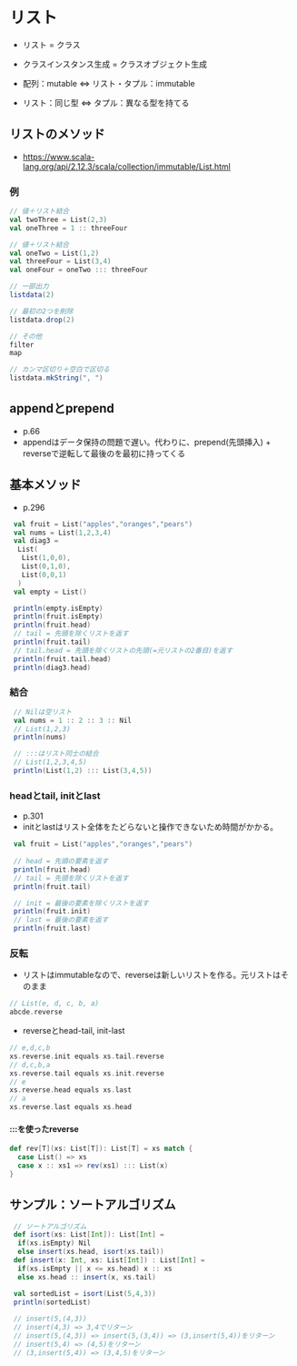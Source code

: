 # リスト
- リスト = クラス
- クラスインスタンス生成 = クラスオブジェクト生成

- 配列：mutable ⇔ リスト・タプル：immutable
- リスト：同じ型 ⇔ タプル：異なる型を持てる


## リストのメソッド
- https://www.scala-lang.org/api/2.12.3/scala/collection/immutable/List.html

### 例
```scala
// 値＋リスト結合
val twoThree = List(2,3)
val oneThree = 1 :: threeFour

// 値＋リスト結合
val oneTwo = List(1,2)
val threeFour = List(3,4)
val oneFour = oneTwo ::: threeFour

// 一部出力
listdata(2)

// 最初の2つを削除
listdata.drop(2)

// その他
filter
map

// カンマ区切り＋空白で区切る
listdata.mkString(", ")

```

## appendとprepend
- p.66
- appendはデータ保持の問題で遅い。代わりに、prepend(先頭挿入) + reverseで逆転して最後のを最初に持ってくる

## 基本メソッド
- p.296
```scala
 val fruit = List("apples","oranges","pears")
 val nums = List(1,2,3,4)
 val diag3 =
  List(
   List(1,0,0),
   List(0,1,0),
   List(0,0,1)
  )
 val empty = List()

 println(empty.isEmpty)
 println(fruit.isEmpty)
 println(fruit.head)
 // tail = 先頭を除くリストを返す
 println(fruit.tail)
 // tail.head = 先頭を除くリストの先頭(=元リストの2番目)を返す
 println(fruit.tail.head)
 println(diag3.head)
```
### 結合

```scala
 // Nilは空リスト
 val nums = 1 :: 2 :: 3 :: Nil
 // List(1,2,3)
 println(nums)

 // :::はリスト同士の結合
 // List(1,2,3,4,5)
 println(List(1,2) ::: List(3,4,5))

```

### headとtail, initとlast
- p.301
- initとlastはリスト全体をたどらないと操作できないため時間がかかる。
```scala
 val fruit = List("apples","oranges","pears")
 
 // head = 先頭の要素を返す 
 println(fruit.head)
 // tail = 先頭を除くリストを返す
 println(fruit.tail)

 // init = 最後の要素を除くリストを返す 
 println(fruit.init)
 // last = 最後の要素を返す
 println(fruit.last)
```

### 反転
- リストはimmutableなので、reverseは新しいリストを作る。元リストはそのまま
```scala
// List(e, d, c, b, a)
abcde.reverse

```

- reverseとhead-tail, init-last
```scala
// e,d,c,b
xs.reverse.init equals xs.tail.reverse
// d,c,b,a
xs.reverse.tail equals xs.init.reverse
// e
xs.reverse.head equals xs.last
// a
xs.reverse.last equals xs.head

```

#### :::を使ったreverse
```scala
def rev[T](xs: List[T]): List[T] = xs match {
  case List() => xs
  case x :: xs1 => rev(xs1) ::: List(x)
}
```


## サンプル：ソートアルゴリズム
```scala
 // ソートアルゴリズム
 def isort(xs: List[Int]): List[Int] =
  if(xs.isEmpty) Nil
  else insert(xs.head, isort(xs.tail))
 def insert(x: Int, xs: List[Int]) : List[Int] =
  if(xs.isEmpty || x <= xs.head) x :: xs
  else xs.head :: insert(x, xs.tail)

 val sortedList = isort(List(5,4,3))
 println(sortedList)
 
 // insert(5,(4,3))
 // insert(4,3) => 3,4でリターン
 // insert(5,(4,3)) => insert(5,(3,4)) => (3,insert(5,4))をリターン 
 // insert(5,4) => (4,5)をリターン
 // (3,insert(5,4)) => (3,4,5)をリターン
```
